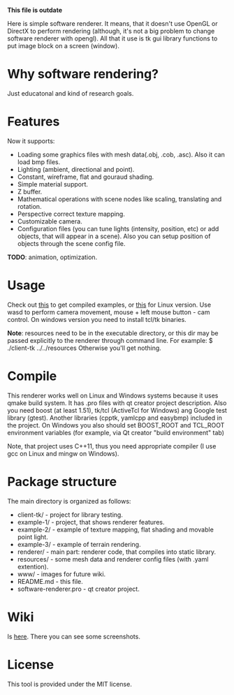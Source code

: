 **This file is outdate**

Here is simple software renderer. It means, that it doesn't use OpenGL or DirectX to perform rendering (although, it's not a big problem to change software renderer with opengl). 
All that it use is tk gui library functions to put image block on a screen (window).

Why software rendering?
========
Just educatonal and kind of research goals.

Features
========
Now it supports:
* Loading some graphics files with mesh data(.obj, .cob, .asc). Also it can load bmp files.
* Lighting (ambient, directional and point).
* Constant, wireframe, flat and gouraud shading.
* Simple material support.
* Z buffer.
* Mathematical operations with scene nodes like scaling, translating and rotation.
* Perspective correct texture mapping.
* Customizable camera.
* Configuration files (you can tune lights (intensity, position, etc) or add objects, that will appear in a scene). 
   Also you can setup position of objects through the scene config file.

**TODO**: animation, optimization.

Usage
=====
Check out [this](https://github.com/downloads/flaming0/software-renderer/soft-rend-win.zip) to get compiled examples, or 
[this](https://github.com/downloads/flaming0/software-renderer/soft-ren-linux.tar.gz) for Linux version.
Use wasd to perform camera movement, mouse + left mouse button - cam control.
On windows version you need to install tcl/tk binaries.

**Note**: resources need to be in the executable directory, 
or this dir may be passed explicitly to the renderer through command line.
For example: $ ./client-tk ../../resources
Otherwise you'll get nothing.

Compile
=======
This renderer works well on Linux and Windows systems because it uses qmake build system. It has .pro files with qt creator project description.
Also you need boost (at least 1.51), tk/tcl (ActiveTcl for Windows) ang Google test library (gtest).
Another libraries (cpptk, yamlcpp and easybmp) included in the project.
On Windows you also should set BOOST_ROOT and TCL_ROOT environment variables (for example, via Qt creator "build environment" tab)

Note, that project uses C++11, thus you need appropriate compiler (I use gcc on Linux and mingw on Windows).

Package structure
===========
The main directory is organized as follows:

* client-tk/ - project for library testing.
* example-1/ - project, that shows renderer features.
* example-2/ - example of texture mapping, flat shading and movable point light.
* example-3/ - example of terrain rendering.
* renderer/ - main part: renderer code, that compiles into static library.
* resources/ - some mesh data and renderer config files (with .yaml extention).
* www/ - images for future wiki.
* README.md - this file.
* software-renderer.pro - qt creator project.

Wiki
====
Is [here](https://github.com/flaming0/software-renderer/wiki). There you can see some screenshots.

License
=======
This tool is provided under the MIT license.

